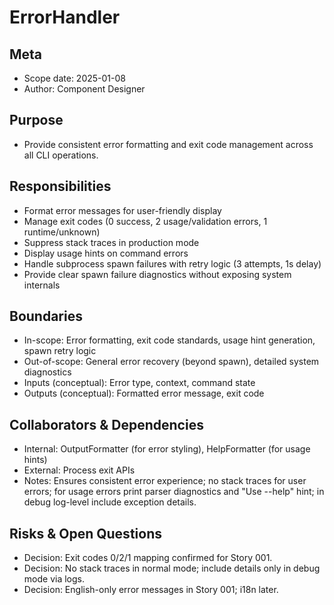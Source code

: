 # ErrorHandler

## Meta
- Scope date: 2025-01-08
- Author: Component Designer

## Purpose
- Provide consistent error formatting and exit code management across all CLI operations.

## Responsibilities
- Format error messages for user-friendly display
- Manage exit codes (0 success, 2 usage/validation errors, 1 runtime/unknown)
- Suppress stack traces in production mode
- Display usage hints on command errors
- Handle subprocess spawn failures with retry logic (3 attempts, 1s delay)
- Provide clear spawn failure diagnostics without exposing system internals

## Boundaries
- In-scope: Error formatting, exit code standards, usage hint generation, spawn retry logic
- Out-of-scope: General error recovery (beyond spawn), detailed system diagnostics
- Inputs (conceptual): Error type, context, command state
- Outputs (conceptual): Formatted error message, exit code

## Collaborators & Dependencies
- Internal: OutputFormatter (for error styling), HelpFormatter (for usage hints)
- External: Process exit APIs
- Notes: Ensures consistent error experience; no stack traces for user errors; for usage errors print parser diagnostics and "Use --help" hint; in debug log-level include exception details.

## Risks & Open Questions
- Decision: Exit codes 0/2/1 mapping confirmed for Story 001.
- Decision: No stack traces in normal mode; include details only in debug mode via logs.
- Decision: English-only error messages in Story 001; i18n later.
